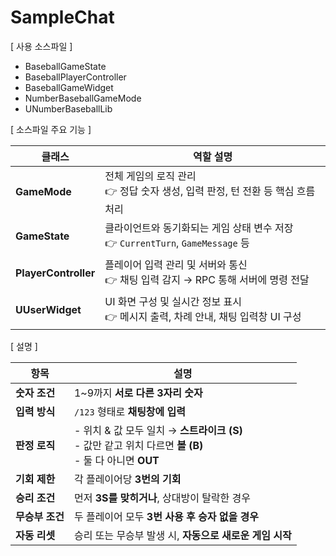 # SampleChat

[ 사용 소스파일 ]
- BaseballGameState
- BaseballPlayerController
- BaseballGameWidget
- NumberBaseballGameMode
- UNumberBaseballLib

[ 소스파일 주요 기능 ]

| 클래스             | 역할 설명                                                              |
|------------------|-------------------------------------------------------------------------|
| **GameMode**       | 전체 게임의 로직 관리<br>👉 정답 숫자 생성, 입력 판정, 턴 전환 등 핵심 흐름 처리     |
| **GameState**      | 클라이언트와 동기화되는 게임 상태 변수 저장<br>👉 `CurrentTurn`, `GameMessage` 등 |
| **PlayerController** | 플레이어 입력 관리 및 서버와 통신<br>👉 채팅 입력 감지 → RPC 통해 서버에 명령 전달   |
| **UUserWidget**    | UI 화면 구성 및 실시간 정보 표시<br>👉 메시지 출력, 차례 안내, 채팅 입력창 UI 구성     |


[ 설명 ]

| 항목           | 설명                                                                 |
|----------------|----------------------------------------------------------------------|
| **숫자 조건**   | 1~9까지 **서로 다른 3자리 숫자**                                     |
| **입력 방식**   | `/123` 형태로 **채팅창에 입력**                                      |
| **판정 로직**   | - 위치 & 값 모두 일치 → **스트라이크 (S)**<br>- 값만 같고 위치 다르면 **볼 (B)**<br>- 둘 다 아니면 **OUT** |
| **기회 제한**   | 각 플레이어당 **3번의 기회**                                         |
| **승리 조건**   | 먼저 **3S를 맞히거나**, 상대방이 탈락한 경우                          |
| **무승부 조건** | 두 플레이어 모두 **3번 사용 후 승자 없을 경우**                        |
| **자동 리셋**   | 승리 또는 무승부 발생 시, **자동으로 새로운 게임 시작**                 |
